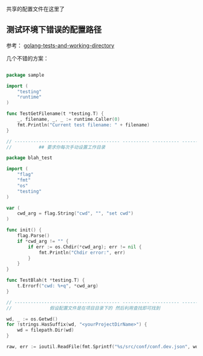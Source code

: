 共享的配置文件在这里了

## 测试环境下错误的配置路径

参考： [golang-tests-and-working-directory](https://stackoverflow.com/questions/23847003/golang-tests-and-working-directory)

几个不错的方案：
~~~go

package sample

import (
    "testing"
    "runtime"
)

func TestGetFilename(t *testing.T) {
    _, filename, _, _ := runtime.Caller(0)
    fmt.Println("Current test filename: " + filename)
}

// --------------------------------------- ---------- ---------- ----------  
// 			## 要求你每次手动设置工作目录

package blah_test

import (
    "flag"
    "fmt"
    "os"
    "testing"
)

var (
    cwd_arg = flag.String("cwd", "", "set cwd")
)

func init() {
    flag.Parse()
    if *cwd_arg != "" {
        if err := os.Chdir(*cwd_arg); err != nil {
            fmt.Println("Chdir error:", err)
        }
    }
}

func TestBlah(t *testing.T) {
    t.Errorf("cwd: %+q", *cwd_arg)
}

// --------------------------------------- ---------- ---------- ----------  
//              假设配置文件是在项目目录下的 然后利用查找即可找到

wd, _ := os.Getwd()
for !strings.HasSuffix(wd, "<yourProjectDirName>") {
    wd = filepath.Dir(wd)
}

raw, err := ioutil.ReadFile(fmt.Sprintf("%s/src/conf/conf.dev.json", wd))

~~~